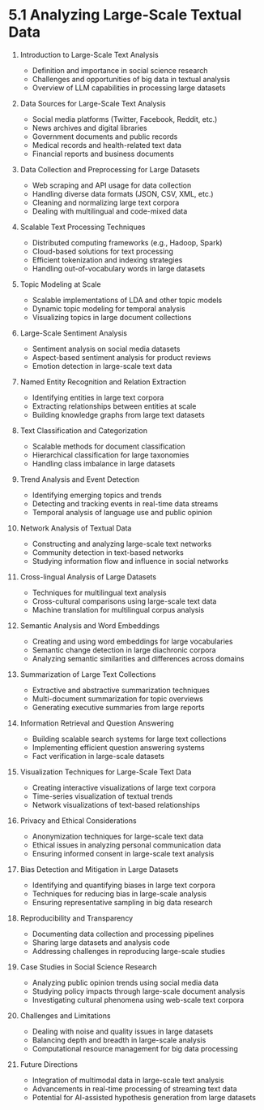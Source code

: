 # 5.1 Analyzing Large-Scale Textual Data

1. Introduction to Large-Scale Text Analysis

   - Definition and importance in social science research
   - Challenges and opportunities of big data in textual analysis
   - Overview of LLM capabilities in processing large datasets

2. Data Sources for Large-Scale Text Analysis

   - Social media platforms (Twitter, Facebook, Reddit, etc.)
   - News archives and digital libraries
   - Government documents and public records
   - Medical records and health-related text data
   - Financial reports and business documents

3. Data Collection and Preprocessing for Large Datasets

   - Web scraping and API usage for data collection
   - Handling diverse data formats (JSON, CSV, XML, etc.)
   - Cleaning and normalizing large text corpora
   - Dealing with multilingual and code-mixed data

4. Scalable Text Processing Techniques

   - Distributed computing frameworks (e.g., Hadoop, Spark)
   - Cloud-based solutions for text processing
   - Efficient tokenization and indexing strategies
   - Handling out-of-vocabulary words in large datasets

5. Topic Modeling at Scale

   - Scalable implementations of LDA and other topic models
   - Dynamic topic modeling for temporal analysis
   - Visualizing topics in large document collections

6. Large-Scale Sentiment Analysis

   - Sentiment analysis on social media datasets
   - Aspect-based sentiment analysis for product reviews
   - Emotion detection in large-scale text data

7. Named Entity Recognition and Relation Extraction

   - Identifying entities in large text corpora
   - Extracting relationships between entities at scale
   - Building knowledge graphs from large text datasets

8. Text Classification and Categorization

   - Scalable methods for document classification
   - Hierarchical classification for large taxonomies
   - Handling class imbalance in large datasets

9. Trend Analysis and Event Detection

   - Identifying emerging topics and trends
   - Detecting and tracking events in real-time data streams
   - Temporal analysis of language use and public opinion

10. Network Analysis of Textual Data

    - Constructing and analyzing large-scale text networks
    - Community detection in text-based networks
    - Studying information flow and influence in social networks

11. Cross-lingual Analysis of Large Datasets

    - Techniques for multilingual text analysis
    - Cross-cultural comparisons using large-scale text data
    - Machine translation for multilingual corpus analysis

12. Semantic Analysis and Word Embeddings

    - Creating and using word embeddings for large vocabularies
    - Semantic change detection in large diachronic corpora
    - Analyzing semantic similarities and differences across domains

13. Summarization of Large Text Collections

    - Extractive and abstractive summarization techniques
    - Multi-document summarization for topic overviews
    - Generating executive summaries from large reports

14. Information Retrieval and Question Answering

    - Building scalable search systems for large text collections
    - Implementing efficient question answering systems
    - Fact verification in large-scale datasets

15. Visualization Techniques for Large-Scale Text Data

    - Creating interactive visualizations of large text corpora
    - Time-series visualization of textual trends
    - Network visualizations of text-based relationships

16. Privacy and Ethical Considerations

    - Anonymization techniques for large-scale text data
    - Ethical issues in analyzing personal communication data
    - Ensuring informed consent in large-scale text analysis

17. Bias Detection and Mitigation in Large Datasets

    - Identifying and quantifying biases in large text corpora
    - Techniques for reducing bias in large-scale analysis
    - Ensuring representative sampling in big data research

18. Reproducibility and Transparency

    - Documenting data collection and processing pipelines
    - Sharing large datasets and analysis code
    - Addressing challenges in reproducing large-scale studies

19. Case Studies in Social Science Research

    - Analyzing public opinion trends using social media data
    - Studying policy impacts through large-scale document analysis
    - Investigating cultural phenomena using web-scale text corpora

20. Challenges and Limitations

    - Dealing with noise and quality issues in large datasets
    - Balancing depth and breadth in large-scale analysis
    - Computational resource management for big data processing

21. Future Directions
    - Integration of multimodal data in large-scale text analysis
    - Advancements in real-time processing of streaming text data
    - Potential for AI-assisted hypothesis generation from large datasets
